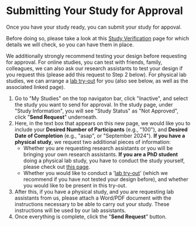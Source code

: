 
# Submitting Your Study for Approval

Once you have your study ready, you can submit your study for appoval. 

Before doing so, please take a look at this [Study Verification](study-verification) page for which details we will check, so you can have them in place.  

We additionally strongly recommend testing your design before requesting for approval. For online studies, you can test with friends, family, colleagues, we can also ask our research assistants to test your design if you request this (please add this request to Step 2 below). For physical lab studies, we can arrange a [lab try-out](lab-try-out) for you (also see below, as well as the associated linked page).

1. Go to "My Studies" on the top navigaton bar, click "Inactive", and select the study you want to send for approval. In the study page, under "Study Information", you will see "Study Status" as "Not Approved", click "**Send Request**" underneath.
2. Here, in the text box that appears on this new page, we would like you to include your **Desired Number of Participants** (e.g., "100"), and **Desired Date of Completion** (e.g., "asap", or "September 2024"). **If you have a physical study**, we request two additional pieces of information:
    - Whether you are requesting research assistants or you will be bringing your own research assistants. **If you are a PhD student** doing a physical lab study, you have to conduct the study yourself, please check out [this page](arranging-lab-study-yourself).
    - Whether you would like to conduct a '[lab try-out](lab-try-out)' (which we recommend if you have not tested your design before), and whether you would like to be present in this try-out.
3. After this, if you have a physical study, and you are requesting lab assistants from us, please attach a Word/PDF document with the instructions necessary to be able to carry out your study. These instructions will be used by our lab assistants.
4. Once everything is complete, click the "**Send Request**" button.
